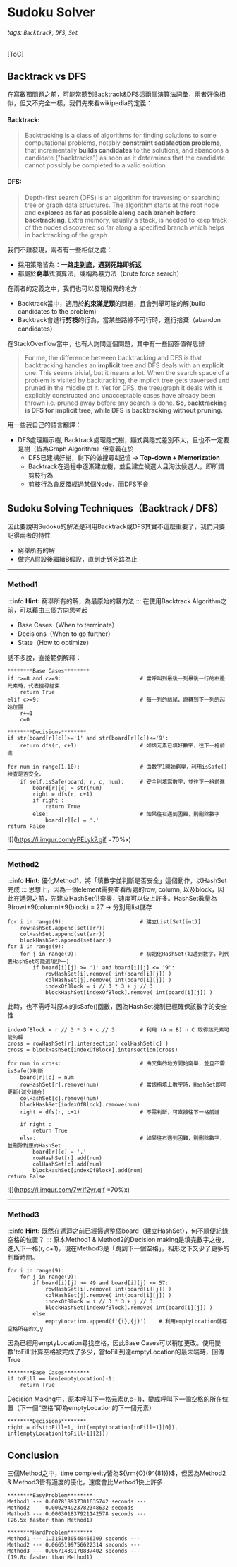 # Sudoku Solver

###### tags: `Backtrack`, `DFS`, `Set`
[ToC]

## **Backtrack vs DFS**

在寫數獨問題之前，可能常聽到Backtrack&DFS這兩個演算法詞彙，兩者好像相似，但又不完全一樣，我們先來看wikipedia的定義：

#### Backtrack:
> Backtracking is a class of algorithms for finding solutions to some computational problems, notably **constraint satisfaction problems**, that incrementally **builds candidates** to the solutions, and abandons a candidate ("backtracks") as soon as it determines that the candidate cannot possibly be completed to a valid solution.

#### DFS:
> Depth-first search (DFS) is an algorithm for traversing or searching tree or graph data structures. The algorithm starts at the root node and **explores as far as possible along each branch before backtracking**. Extra memory, usually a stack, is needed to keep track of the nodes discovered so far along a specified branch which helps in backtracking of the graph

我們不難發現，兩者有一些相似之處：
- 採用策略皆為：**一路走到底，遇到死路即折返**
- 都屬於**窮舉**式演算法，或稱為暴力法（brute force search）

在兩者的定義之中，我們也可以發現相異的地方：
- Backtrack當中，適用於**約束滿足類**的問題，且會列舉可能的解(build candidates to the problem)
- Backtrack會進行**剪枝**的行為，當某些路線不可行時，進行捨棄（abandon candidates）

在StackOverflow當中，也有人詢問這個問題，其中有一些回答值得思辨
> For me, the difference between backtracking and DFS is that backtracking handles an **implicit** tree and DFS deals with an **explicit** one. This seems trivial, but it means a lot. When the search space of a problem is visited by backtracking, the implicit tree gets traversed and pruned in the middle of it. Yet for DFS, the tree/graph it deals with is explicitly constructed and unacceptable cases have already been thrown ~~i.e. pruned~~ away before any search is done.
> **So, backtracking is DFS for implicit tree, while DFS is backtracking without pruning.**

用一些我自己的語言翻譯：
- DFS處理顯示樹, Backtrack處理隱式樹，顯式與隱式差別不大，且也不一定要是樹（皆為Graph Algorithm）但意義在於
    - DFS已建構好樹，剩下的做搜尋&記憶 -> **Top-down + Memorization** 
    - Backtrack在過程中逐漸建立樹，並且建立候選人且淘汰候選人，即所謂剪枝行為
    - 剪枝行為會反覆經過某個Node，而DFS不會



## Sudoku Solving Techniques（Backtrack / DFS）

因此要說明Sudoku的解法是利用Backtrack或DFS其實不這麼重要了，我們只要記得兩者的特性
- 窮舉所有的解
- 做完A假設後繼續B假設，直到走到死路為止

---
### Method1
:::info
**Hint:** 窮舉所有的解，為最原始的暴力法
:::
在使用Backtrack Algorithm之前，可以藉由三個方向思考起
- Base Cases（When to terminate）
- Decisions（When to go further）
- State（How to optimize）

話不多說，直接範例解釋：
```python=10
********Base Cases********
if r>=8 and c>=9:                         # 當呼叫到最後一列最後一行的右邊元素時，代表搜尋結束
    return True                   
elif c>=9:                                # 每一列的結尾，跳轉到下一列的起始位置
    r+=1
    c=0
```
```python=16
********Decisions********
if str(board[r][c])>='1' and str(board[r][c])<='9':
    return dfs(r, c+1)                    # 如該元素已填好數字，往下一格前進
            
for num in range(1,10):                   # 由數字1開始窮舉，利用isSafe()檢查是否安全，
    if self.isSafe(board, r, c, num):     # 安全則填寫數字，並往下一格前進
        board[r][c] = str(num)
        right = dfs(r, c+1)
        if right :
            return True
        else:                             # 如果往右遇到困難，則刪除數字
            board[r][c] = '.'
return False
```
![](https://i.imgur.com/yPELyk7.gif =70%x)

---
### Method2

:::info
**Hint:** 優化Method1，將「填數字並判斷是否安全」這個動作，以HashSet完成
:::
思想上，因為一個element需要查看所處的row, column, 以及block，因此在遞迴之前，先建立HashSet供查表，速度可以快上許多。HashSet數量為9(row)+9(column)+9(block) = 27 -> 分別用list儲存
```python=
for i in range(9):                        # 建立List[Set(int)]
    rowHashSet.append(set(arr))
    colHashSet.append(set(arr))
    blockHashSet.append(set(arr))
for i in range(9):
    for j in range(9):                    # 初始化HashSet(如遇到數字，則代表HashSet可能選項少一)
        if board[i][j] >= '1' and board[i][j] <= '9':
            rowHashSet[i].remove( int(board[i][j]) )
            colHashSet[j].remove( int(board[i][j]) )
            indexOfBlock = i // 3 * 3 + j // 3                    
            blockHashSet[indexOfBlock].remove( int(board[i][j]) )
```
此時，也不需呼叫原本的isSafe()函數，因為HashSet機制已經確保該數字的安全性
```python=
indexOfBlock = r // 3 * 3 + c // 3        # 利用 (A ∩ B) ∩ C 取得該元素可能的解
cross = rowHashSet[r].intersection( colHashSet[c] )
cross = blockHashSet[indexOfBlock].intersection(cross)

for num in cross:                         # 由交集的地方開始窮舉，並且不需isSafe()判斷
    board[r][c] = num
    rowHashSet[r].remove(num)             # 當該格填上數字時，HashSet即可更新(減少組合)
    colHashSet[c].remove(num)
    blockHashSet[indexOfBlock].remove(num)
    right = dfs(r, c+1)                   # 不需判斷，可直接往下一格前進

    if right :
        return True
    else:                                 # 如果往右遇到困難，則刪除數字，並刪除對應的HashSet
        board[r][c] = '.'
        rowHashSet[r].add(num)
        colHashSet[c].add(num)
        blockHashSet[indexOfBlock].add(num)
return False
```
![](https://i.imgur.com/7w1f2yr.gif =70%x)

---
### Method3
:::info
**Hint:** 既然在遞迴之前已經掃過整個board（建立HashSet），何不順便紀錄空格的位置？
:::
原本Method1 & Method2的Decision making是填完數字之後，進入下一格(r, c+1)，現在Method3是「跳到下一個空格」，相形之下又少了更多的判斷時間。

```python=16
for i in range(9):
    for j in range(9):
        if board[i][j] >= 49 and board[i][j] <= 57:
            rowHashSet[i].remove( int(board[i][j]) )
            colHashSet[j].remove( int(board[i][j]) )
            indexOfBlock = i // 3 * 3 + j // 3                    
            blockHashSet[indexOfBlock].remove( int(board[i][j]) )
        else: 
            emptyLocation.append(f'{i},{j}')    # 利用emptyLocation儲存空格所在的x,y
```

因為已經用emptyLocation尋找空格，因此Base Cases可以稍加更改。使用變數'toFill'計算空格被完成了多少，當toFill到達emptyLocation的最末端時，回傳True
```python=
********Base Cases********
if toFill == len(emptyLocation)-1:
    return True
```
Decision Making中，原本呼叫下一格元素(r,c+1)，變成呼叫下一個空格的所在位置（下一個“空格”即為emptyLocation的下一個元素）
```python=
********Decisions********
right = dfs(toFill+1, int(emptyLocation[toFill+1][0]), int(emptyLocation[toFill+1][2]))
```

## Conclusion

三個Method之中，time complexity皆為${\rm{O}(9^{81})}$，但因為Method2 & Method3皆有適度的優化，速度會比Method1快上許多
```shell=
********EasyProblem********
Method1 --- 0.007818937301635742 seconds ---
Method2 --- 0.000294923782348632 seconds ---
Method3 --- 0.000301837921142578 seconds ---
(26.5x faster than Method1)

********HardProblem********
Method1 --- 1.3151030540466309 seconds --- 
Method2 --- 0.0665199756622314 seconds ---
Method3 --- 0.0671439170837402 seconds ---
(19.8x faster than Method1)
```